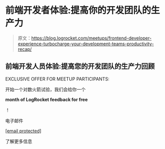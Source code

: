 # 前端开发者体验:提高你的开发团队的生产力

> 原文：<https://blog.logrocket.com/meetups/frontend-developer-experience-turbocharge-your-development-teams-productivity-recap/>

## 前端开发人员体验:提高您的开发团队的生产力回顾

EXCLUSIVE OFFER FOR MEETUP PARTICIPANTS:

开始一个对数火箭试验，我们会给你一个

**month of LogRocket feedback for free**

！

电子邮件

[[email protected]](/cdn-cgi/l/email-protection)

了解更多信息